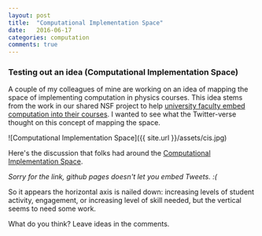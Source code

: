 ```yaml
---
layout: post
title:  "Computational Implementation Space"
date:   2016-06-17
categories: computation
comments: true
---
```


### Testing out an idea (Computational Implementation Space)

A couple of my colleagues of mine are working on an idea of mapping the space of implementing computation in physics courses. This idea stems from the work in our shared NSF project to help [university faculty embed computation into their courses][fdw]. I wanted to see what the Twitter-verse thought on this concept of mapping the space.

![Computational Implementation Space]({{ site.url }}/assets/cis.jpg)

Here's the discussion that folks had around the [Computational Implementation Space][cis].

*Sorry for the link, github pages doesn't let you embed Tweets. :(*

So it appears the horizontal axis is nailed down: increasing levels of student activity, engagement, or increasing level of skill needed, but the vertical seems to need some work. 

What do you think? Leave ideas in the comments.

[fdw]: https://gopicup.org/upcoming_events/2016-faculty-development-workshop/
[cis]: https://twitter.com/physicistdanny/status/743507945804070912